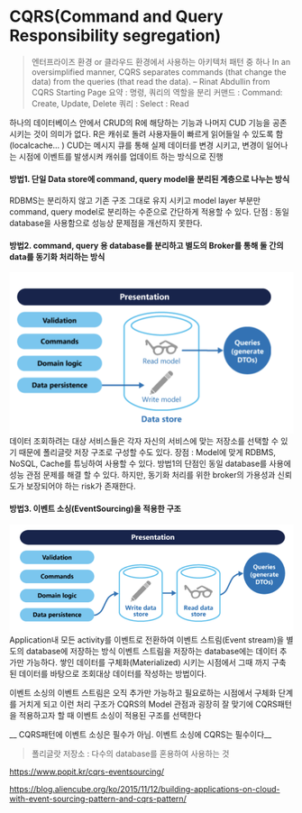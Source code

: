 # CQRS(Command and Query Responsibility segregation)
> 엔터프라이즈 환경 or 클라우드 환경에서 사용하는 아키텍처 패턴 중 하나
> In an oversimplified manner, CQRS separates commands (that change the data) from the queries (that read the data).
– Rinat Abdullin from CQRS Starting Page
요약 : 명령, 쿼리의 역할을 분리
커맨드 : Command: Create, Update, Delete
쿼리 : Select : Read

하나의 데이터베이스 안에서 CRUD의 R에 해당하는 기능과 나머지 CUD 기능을 공존시키는 것이 의미가 없다.
R은 캐쉬로 돌려 사용자들이 빠르게 읽어들일 수 있도록 함 (localcache... )
CUD는 메시지 큐를 통해 실제 데이터를 변경 시키고, 변경이 일어나는 시점에 이벤트를 발생시켜 캐쉬를 업데이트 하는 방식으로 진행


#### 방법1. 단일 Data store에 command, query model을 분리된 계층으로 나누는 방식
RDBMS는 분리하지 않고 기존 구조 그대로 유지 시키고 model layer 부분만 command, query model로 분리하는 수준으로 간단하게 적용할 수 있다.
단점 : 동일 database을 사용함으로 성능상 문제점을 개선하지 못한다.

#### 방법2. command, query 용 database를 분리하고 별도의 Broker를 통해 둘 간의 data를 동기화 처리하는 방식
![](assets/markdown-img-paste-20190722235745520.png)
데이터 조회하려는 대상 서비스들은 각자 자신의 서비스에 맞는 저장소를 선택할 수 있기 때문에 폴리글랏 저장 구조로 구성할 수도 있다.
장점 : Model에 맞게 RDBMS, NoSQL, Cache를 튜닝하여 사용할 수 있다.
방법1의 단점인 동일 database를 사용에 성능 관점 문제를 해결 할 수 있다.
하지만, 동기화 처리를 위한 broker의 가용성과 신뢰도가 보장되어야 하는 risk가 존재한다.

#### 방법3. 이벤트 소싱(EventSourcing)을 적용한 구조
![](assets/markdown-img-paste-20190722235803245.png)
Application내 모든 activity를 이벤트로 전환하여 이벤트 스트림(Event stream)을 별도의 database에 저장하는 방식
이벤트 스트림을 저장하는 database에는 데이터 추가만 가능하다. 쌓인 데이터를 구체화(Materialized) 시키는 시점에서 그때 까지 구축된 데이터를 바탕으로 조회대상 데이터를 작성하는 방법이다. 

이벤트 소싱의 이벤트 스트림은 오직 추가만 가능하고 필요로하는 시점에서 구체화 단계를 거치게 되고 이런 처리 구조가 CQRS의 Model 관점과 굉장히 잘 맞기에 CQRS패턴을 적용하고자 할 때 이벤트 소싱이 적용된 구조를 선택한다

__ CQRS패턴에 이벤트 소싱은 필수가 아님.
이벤트 소싱에 CQRS는 필수이다__




> 폴리글랏 저장소 : 다수의 database를 혼용하여 사용하는 것

https://www.popit.kr/cqrs-eventsourcing/

https://blog.aliencube.org/ko/2015/11/12/building-applications-on-cloud-with-event-sourcing-pattern-and-cqrs-pattern/
